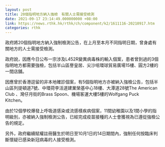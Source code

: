 ```yaml
---
layout: post
title: 20個指明地方納入強檢　有關人士需接受檢測
date: 2021-09-17 23:14:49.000000000 +08:00
link: https://news.rthk.hk/rthk/ch/component/k2/1611116-20210917.htm
categories: rthk
---
```


政府將20個指明地方納入強制檢測公告，在上月至本月不同指明日期，曾身處有關地方的人士需接受檢測。

政府說，因應今日公布一宗涉及L452R變異病毒株的輸入個案，患者曾到過的3個指明地方都需要強檢，包括半山區譽皇居、尖沙咀環球貿易廣場15樓、圓方2樓的一間店舖。

因應曾於香港逗留的非本地確診個案，有5個指明地方亦被納入強檢公告，包括半山區列提頓道7號、中環荷李活道建業榮基中心18樓、大潭道28號The American Club 、灣仔月街的Brass Spoon、機場客運大樓5樓的Wolfgang Puck Kitchen。

由於12個學校爆發上呼吸道感染或流感樣疾病個案，11間幼稚園以及1間小學的指明級別，亦被納入強制檢測公告，已經完成疫苗接種的人士會獲視為已遵從強檢公告的規定。

另外，政府繼續賦權註冊醫生於明日至10月1日的14日期間內，強制任何按臨床判斷懷疑已感染新冠病毒的人接受檢測。
